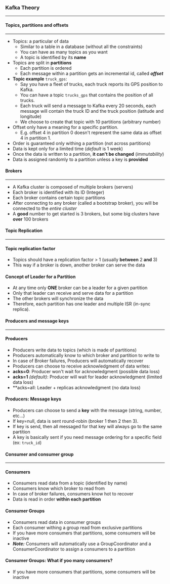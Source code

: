 ### Kafka Theory
___
#### Topics, partitions and offsets
___
* Topics: a particular of data
  * Similar to a table in a database (without all the constraints)
  * You can have as many topics as you want
  * A topic is identified by its **name**
* Topics are split in **partitions**
  * Each partition is ordered
  * Each message within a partition gets an incremental id, called _**offset**_
* **Topic example** `truck_gps`:
  * Say you have a fleet of trucks, each truck reports its GPS position to Kafka.
  * You can have a topic `trucks_gps` that contains the position of all trucks.
  * Each truck will send a message to Kafka every 20 seconds, each message will
  contain the truck ID and the truck position (latitude and longitude)
  * We choose to create that topic with 10 partitions (arbitrary number)
* Offset only have a meaning for a specific partition.
  * E.g. offset 4 in partition 0 doesn't represent the same data as offset 4 in partition 1.
* Order is guaranteed only withing a partition (not across  partitions)
* Data is kept only for a limited time (_default_ is 1 week)
* Once the data is written to a partition, **it can't be changed** (_immutability_)
* Data is assigned randomly to a partition unless a key is **provided** 

#### Brokers
___
* A Kafka cluster is composed of multiple brokers (servers)
* Each broker is identified with its ID (Integer)
* Each broker contains certain topic partitions
* After connecting to any broker (called a bootstrap broker), you will be connected to the _entire cluster_
* A **good** number to get started is 3 brokers, but some big clusters have **over** 100 brokers

#### Topic Replication 
____
#### Topic replication factor
* Topics should have a replication factor > 1 (usually **between** 2 **and** 3)
* This way if a broker is down, another broker can serve the data

#### Concept of Leader for a Partition
* At any time only **ONE** broker can be a leader for a given partition
* Only that leader can receive and serve data for a partition
* The other brokers will synchronize the data
* Therefore, each partition has one leader and multiple ISR (in-sync replica).

#### Producers and message keys
___
#### Producers
* Producers write data to topics (which is made of partitions)
* Producers automatically know to which broker and partition to write to
* In case of Broker failures, Producers will automatically recover
* Producers can choose to receive acknowledgment of data writes:
* **acks=0**: Producer won't wait for acknowledgment (possible data loss)
* **acks=1** _(default)_: Producer will wait for leader acknowledgment (limited data loss)
* **acks=all: Leader + replicas acknowledgment (no data loss)

#### Producers: Message keys
* Producers can choose to send a **key** with the message (string, number, etc...)
* If key=null, data is sent round-robin (broker 1 then 2 then 3).
* If key is send, then all messaged for that key will always go to the same partition
* A key is basically sent if you need message ordering for a specific field (ex: `truck_id`)

#### Consumer and consumer group
___
#### Consumers
* Consumers read data from a topic (identified by name)
* Consumers know which broker to read from
* In case of broker failures, consumers know hot to recover
* Data is read in order **within each partition**

#### Consumer Groups
* Consumers read data in consumer groups
* Each consumer withing a group read from exclusive partitions
* If you have more consumers that partitions, some consumers will be inactive
* **_Note:_** Consumers will automatically use a GroupCoordinator and a ConsumerCoordinator to assign a consumers to a partition 

#### Consumer Groups: What if yoo many consumers?
* If you have more consumers that partitions, some consumers will be inactive